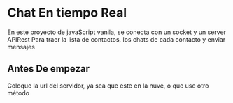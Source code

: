 # Chat En tiempo Real

En este proyecto de javaScript vanila, se conecta con un socket y un server APIRest
Para traer la lista de contactos, los chats de cada contacto y enviar mensajes

## Antes De empezar
Coloque la url del servidor, ya sea que este en la nuve, o que use otro método